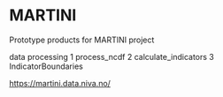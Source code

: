 # MARTINI
Prototype products for MARTINI project

data processing
1 process_ncdf
2 calculate_indicators
3 IndicatorBoundaries

https://martini.data.niva.no/
